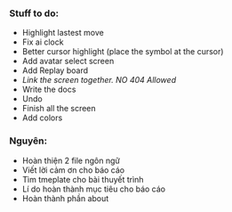### Stuff to do:
+ Highlight lastest move
+ Fix ai clock
+ Better cursor highlight (place the symbol at the cursor)
+ Add avatar select screen
+ Add Replay board
+ *Link the screen together. NO 404 Allowed*
+ Write the docs
+ Undo
+ Finish all the screen
+ Add colors

### Nguyên:
+ Hoàn thiện 2 file ngôn ngữ
+ Viết lời cảm ơn cho báo cáo
+ Tìm tmeplate cho bài thuyết trình
+ Lí do hoàn thành mục tiêu cho báo cáo
+ Hoàn thành phần about

